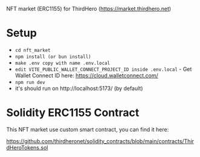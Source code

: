 NFT market (ERC1155) for ThirdHero (https://market.thirdhero.net)

# Setup
  - ```cd nft_market```
  - ```npm install (or bun install)```
  - ```make .env copy with name .env.local```
  - ```edit VITE_PUBLIC_WALLET_CONNECT_PROJECT_ID inside .env.local``` - Get Wallet Connect ID here: https://cloud.walletconnect.com/
  - ```npm run dev```
  - it's should run on http://localhost:5173/ (by default)

# Solidity ERC1155 Contract
This NFT market use custom smart contract, you can find it here:

https://github.com/thirdheronet/solidity_contracts/blob/main/contracts/ThirdHeroTokens.sol
